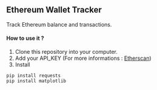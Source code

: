 ## Ethereum Wallet Tracker
Track Ethereum balance and transactions.
#### How to use it ?
1. Clone this repository into your computer.
2. Add your API_KEY (For more informations : [Etherscan](https://etherscan.io/myapikey))
3. Install 
```
pip install requests
pip install matplotlib
```



